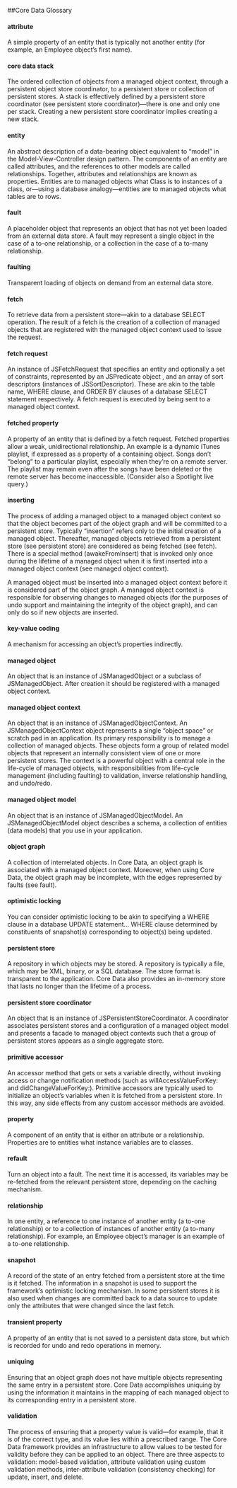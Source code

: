 ##Core Data Glossary

#### attribute
A simple property of an entity that is typically not another entity (for example, an Employee object’s first name).

#### core data stack
The ordered collection of objects from a managed object context, through a persistent object store coordinator, to a persistent store or collection of persistent stores. A stack is effectively defined by a persistent store coordinator (see persistent store coordinator)—there is one and only one per stack. Creating a new persistent store coordinator implies creating a new stack.

#### entity
An abstract description of a data-bearing object equivalent to “model” in the Model-View-Controller design pattern. The components of an entity are called attributes, and the references to other models are called relationships. Together, attributes and relationships are known as properties. Entities are to managed objects what Class is to instances of a class, or—using a database analogy—entities are to managed objects what tables are to rows.

#### fault
A placeholder object that represents an object that has not yet been loaded from an external data store. A fault may represent a single object in the case of a to-one relationship, or a collection in the case of a to-many relationship.

#### faulting
Transparent loading of objects on demand from an external data store.

#### fetch
To retrieve data from a persistent store—akin to a database SELECT operation. The result of a fetch is the creation of a collection of managed objects that are registered with the managed object context used to issue the request.

#### fetch request
An instance of JSFetchRequest that specifies an entity and optionally a set of constraints, represented by an JSPredicate object , and an array of sort descriptors (instances of JSSortDescriptor). These are akin to the table name, WHERE clause, and ORDER BY clauses of a database SELECT statement respectively. A fetch request is executed by being sent to a managed object context.

#### fetched property
A property of an entity that is defined by a fetch request. Fetched properties allow a weak, unidirectional relationship. An example is a dynamic iTunes playlist, if expressed as a property of a containing object. Songs don’t “belong” to a particular playlist, especially when they’re on a remote server. The playlist may remain even after the songs have been deleted or the remote server has become inaccessible. (Consider also a Spotlight live query.)

#### inserting
The process of adding a managed object to a managed object context so that the object becomes part of the object graph and will be committed to a persistent store.
Typically “insertion” refers only to the initial creation of a managed object. Thereafter, managed objects retrieved from a persistent store (see persistent store) are considered as being fetched (see fetch). There is a special method (awakeFromInsert) that is invoked only once during the lifetime of a managed object when it is first inserted into a managed object context (see managed object context).

A managed object must be inserted into a managed object context before it is considered part of the object graph. A managed object context is responsible for observing changes to managed objects (for the purposes of undo support and maintaining the integrity of the object graph), and can only do so if new objects are inserted.


#### key-value coding
A mechanism for accessing an object’s properties indirectly.

#### managed object
An object that is an instance of JSManagedObject or a subclass of JSManagedObject. After creation it should be registered with a managed object context.

#### managed object context
An object that is an instance of JSManagedObjectContext. An JSManagedObjectContext object represents a single “object space” or scratch pad in an application. Its primary responsibility is to manage a collection of managed objects. These objects form a group of related model objects that represent an internally consistent view of one or more persistent stores. The context is a powerful object with a central role in the life-cycle of managed objects, with responsibilities from life-cycle management (including faulting) to validation, inverse relationship handling, and undo/redo.

#### managed object model
An object that is an instance of JSManagedObjectModel. An JSManagedObjectModel object describes a schema, a collection of entities (data models) that you use in your application.

#### object graph
A collection of interrelated objects. In Core Data, an object graph is associated with a managed object context. Moreover, when using Core Data, the object graph may be incomplete, with the edges represented by faults (see fault).

#### optimistic locking
You can consider optimistic locking to be akin to specifying a WHERE clause in a database UPDATE statement... WHERE clause determined by constituents of snapshot(s) corresponding to object(s) being updated.

#### persistent store
A repository in which objects may be stored. A repository is typically a file, which may be XML, binary, or a SQL database. The store format is transparent to the application. Core Data also provides an in-memory store that lasts no longer than the lifetime of a process.

#### persistent store coordinator
An object that is an instance of JSPersistentStoreCoordinator. A coordinator associates persistent stores and a configuration of a managed object model and presents a facade to managed object contexts such that a group of persistent stores appears as a single aggregate store.

#### primitive accessor
An accessor method that gets or sets a variable directly, without invoking access or change notification methods (such as willAccessValueForKey: and didChangeValueForKey:). Primitive accessors are typically used to initialize an object’s variables when it is fetched from a persistent store. In this way, any side effects from any custom accessor methods are avoided.

#### property
A component of an entity that is either an attribute or a relationship. Properties are to entities what instance variables are to classes.

#### refault
Turn an object into a fault. The next time it is accessed, its variables may be re-fetched from the relevant persistent store, depending on the caching mechanism.

#### relationship
In one entity, a reference to one instance of another entity (a to-one relationship) or to a collection of instances of another entity (a to-many relationship). For example, an Employee object’s manager is an example of a to-one relationship.

#### snapshot
A record of the state of an entry fetched from a persistent store at the time is it fetched. The information in a snapshot is used to support the framework’s optimistic locking mechanism. In some persistent stores it is also used when changes are committed back to a data source to update only the attributes that were changed since the last fetch.

#### transient property
A property of an entity that is not saved to a persistent data store, but which is recorded for undo and redo operations in memory.

#### uniquing
Ensuring that an object graph does not have multiple objects representing the same entry in a persistent store. Core Data accomplishes uniquing by using the information it maintains in the mapping of each managed object to its corresponding entry in a persistent store.

#### validation
The process of ensuring that a property value is valid—for example, that it is of the correct type, and its value lies within a prescribed range. The Core Data framework provides an infrastructure to allow values to be tested for validity before they can be applied to an object. There are three aspects to validation: model-based validation, attribute validation using custom validation methods, inter-attribute validation (consistency checking) for update, insert, and delete.
